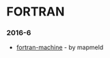 # FORTRAN


### 2016-6
- [fortran-machine](https://github.com/mapmeld/fortran-machine) - by mapmeld
